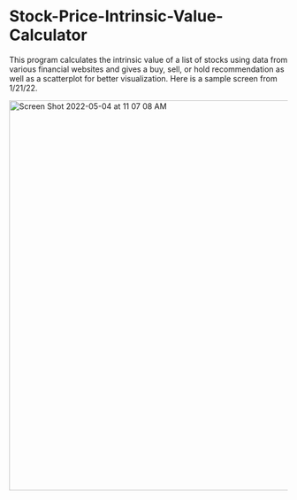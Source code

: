 # Stock-Price-Intrinsic-Value-Calculator
This program calculates the intrinsic value of a list of stocks using data from various financial websites and gives a buy, sell, or hold recommendation as well as a scatterplot for better visualization. 
Here is a sample screen from 1/21/22.

<img width="704" alt="Screen Shot 2022-05-04 at 11 07 08 AM" src="https://user-images.githubusercontent.com/84414002/166723806-ef464c3e-0c25-42cc-878d-b9177c151d61.png">
